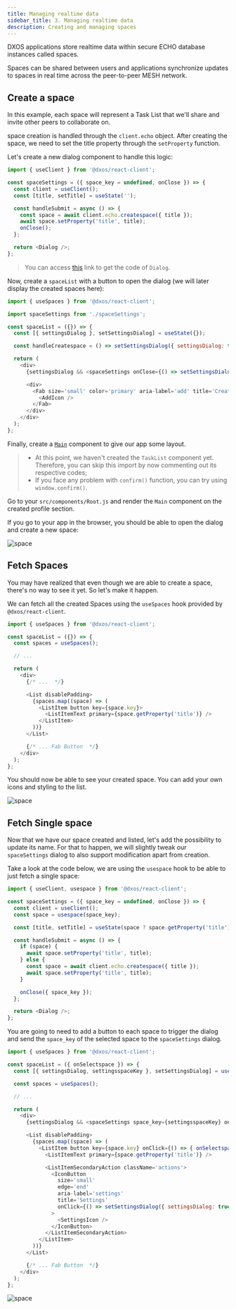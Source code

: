 ```yaml
---
title: Managing realtime data
sidebar_title: 3. Managing realtime data
description: Creating and managing spaces
---
```


DXOS applications store realtime data within secure ECHO database instances called spaces.

Spaces can be shared between users and applications synchronize updates to spaces in real time across the peer-to-peer MESH network.

## Create a space

In this example, each space will represent a Task List that we'll share and invite other peers to collaborate on.

space creation is handled through the `client.echo` object. After creating the space, we need to set the title property through the `setProperty` function.

Let's create a new dialog component to handle this logic:

```jsx:title=src/components/spaceSettings.js
import { useClient } from '@dxos/react-client';

const spaceSettings = ({ space_key = undefined, onClose }) => {
  const client = useClient();
  const [title, setTitle] = useState('');

  const handleSubmit = async () => {
    const space = await client.echo.createspace({ title });
    await space.setProperty('title', title);
    onClose();
  };

  return <Dialog />;
};
```

> You can access [this](https://github.com/dxos/tutorial-tasks-app/blob/master/src/components/spaceSettings.js) link to get the code of `Dialog`.

Now, create a `spaceList` with a button to open the dialog (we will later display the created spaces here):

```jsx:title=src/components/spaceList.js
import { useSpaces } from '@dxos/react-client';

import spaceSettings from './spaceSettings';

const spaceList = ({}) => {
  const [{ settingsDialog }, setSettingsDialog] = useState({});

  const handleCreatespace = () => setSettingsDialog({ settingsDialog: true });

  return (
    <div>
      {settingsDialog && <spaceSettings onClose={() => setSettingsDialog({})}/>}

      <div>
        <Fab size='small' color='primary' aria-label='add' title='Create list' onClick={handleCreatespace}>
          <AddIcon />
        </Fab>
      </div>
    </div>
  );
};
```

Finally, create a [`Main`](https://github.com/dxos/tutorial-tasks-app/blob/master/src/components/Main.js) component to give our app some layout.

> - At this point, we haven't created the `TaskList` component yet. Therefore, you can skip this import by now commenting out its respective codes;
> - If you face any problem with `confirm()` function, you can try using `window.confirm()`.

Go to your `src/components/Root.js` and render the `Main` component on the created profile section.

If you go to your app in the browser, you should be able to open the dialog and create a new space:

![space](images/space-01.png)

## Fetch Spaces

You may have realized that even though we are able to create a space, there's no way to see it yet. So let's make it happen.

We can fetch all the created Spaces using the `useSpaces` hook provided by `@dxos/react-client`.

```jsx:title=src/components/spaceList.js
import { useSpaces } from '@dxos/react-client';

const spaceList = ({}) => {
  const spaces = useSpaces();

  // ...

  return (
    <div>
      {/* ...  */}

      <List disablePadding>
        {spaces.map((space) => (
          <ListItem button key={space.key}>
            <ListItemText primary={space.getProperty('title')} />
          </ListItem>
        ))}
      </List>

      {/* ... Fab Button  */}
    </div>
  );
};
```

You should now be able to see your created space. You can add your own icons and styling to the list.

![space](images/space-02.png)

## Fetch Single space

Now that we have our space created and listed, let's add the possibility to update its name. For that to happen, we will slightly tweak our `spaceSettings` dialog to also support modification apart from creation.

Take a look at the code below, we are using the `usespace` hook to be able to just fetch a single space:

```jsx:title=src/components/spaceSettings.js
import { useClient, usespace } from '@dxos/react-client';

const spaceSettings = ({ space_key = undefined, onClose }) => {
  const client = useClient();
  const space = usespace(space_key);

  const [title, setTitle] = useState(space ? space.getProperty('title') : '');

  const handleSubmit = async () => {
    if (space) {
      await space.setProperty('title', title);
    } else {
      const space = await client.echo.createspace({ title });
      await space.setProperty('title', title);
    }

    onClose({ space_key });
  };

  return <Dialog />;
};
```

You are going to need to add a button to each space to trigger the dialog and send the `space_key` of the selected space to the `spaceSettings` dialog.

```jsx:title=src/components/spaceList.js
import { useSpaces } from '@dxos/react-client';

const spaceList = ({ onSelectspace }) => {
  const [{ settingsDialog, settingsspaceKey }, setSettingsDialog] = useState({});

  const spaces = useSpaces();

  // ...

  return (
    <div>
      {settingsDialog && <spaceSettings space_key={settingsspaceKey} onClose={() => setSettingsDialog({})} />}

      <List disablePadding>
        {spaces.map((space) => (
          <ListItem button key={space.key} onClick={() => { onSelectspace(space.key) }}>
            <ListItemText primary={space.getProperty('title')} />

            <ListItemSecondaryAction className='actions'>
              <IconButton
                size='small'
                edge='end'
                aria-label='settings'
                title='Settings'
                onClick={() => setSettingsDialog({ settingsDialog: true, settingsspaceKey: space.key })}
              >
                <SettingsIcon />
              </IconButton>
            </ListItemSecondaryAction>
          </ListItem>
        ))}
      </List>

      {/* ... Fab Button  */}
    </div>
  );
};
```

![space](images/space-03.png)
